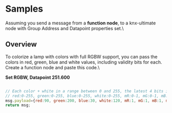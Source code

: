 # Samples

Assuming you send a message from a **function node**, to a knx-ultimate node with Group Address and Datapoint properties set.\


## Overview

To colorize a lamp with colors with full RGBW support, you can pass the colors in red, green, blue and white values, including validity bits for each.\
Create a function node and paste this code.\


**Set RGBW, Datapoint 251.600**

```javascript

// Each color + white in a range between 0 and 255, the latest 4 bits in range 0 to 1
// red:0-255, green:0-255, blue:0-255, white:0-255, mR:0-1, mG:0-1, mB:0-1, mW:0-1
msg.payload={red:90, green:200, blue:30, white:120, mR:1, mG:1, mB:1, mW:1};
return msg;

```
